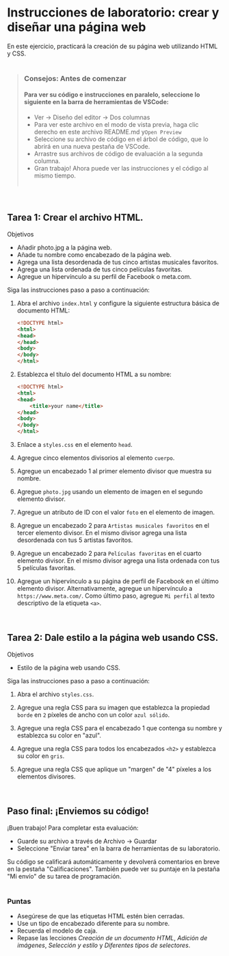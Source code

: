 # Instrucciones de laboratorio: crear y diseñar una página web

En este ejercicio, practicará la creación de su página web utilizando HTML y CSS.<br><br>

> ### **Consejos: Antes de comenzar**
> #### **Para ver su código e instrucciones en paralelo**, seleccione lo siguiente en la barra de herramientas de VSCode:
> - Ver -> Diseño del editor -> Dos columnas
> - Para ver este archivo en el modo de vista previa, haga clic derecho en este archivo README.md y`Open Preview`
> - Seleccione su archivo de código en el árbol de código, que lo abrirá en una nueva pestaña de VSCode.
> - Arrastre sus archivos de código de evaluación a la segunda columna.
> - Gran trabajo! Ahora puede ver las instrucciones y el código al mismo tiempo.
  <br><br>
 
<br>

## Tarea 1: Crear el archivo HTML.

Objetivos
- Añadir photo.jpg a la página web.
- Añade tu nombre como encabezado de la página web.
- Agrega una lista desordenada de tus cinco artistas musicales favoritos.
- Agrega una lista ordenada de tus cinco películas favoritas.
- Agregue un hipervínculo a su perfil de Facebook o meta.com.

Siga las instrucciones paso a paso a continuación:

1. Abra el archivo `index.html` y configure la siguiente estructura básica de documento HTML:
    ```HTML
    <!DOCTYPE html>
    <html>
    <head>
    </head>
    <body>
    </body>
    </html>
    ```

2. Establezca el título del documento HTML a su nombre:
    ```HTML
    <!DOCTYPE html>
    <html>
    <head>
        <title>your name</title>
    </head>
    <body>
    </body>
    </html>
    ```

3. Enlace a `styles.css` en el elemento `head`.

4. Agregue cinco elementos divisorios al elemento `cuerpo`.

5. Agregue un encabezado 1 al primer elemento divisor que muestra su nombre.

6. Agregue `photo.jpg` usando un elemento de imagen en el segundo elemento divisor.

7. Agregue un atributo de ID con el valor `foto` en el elemento de imagen.

8. Agregue un encabezado 2 para `Artistas musicales favoritos` en el tercer elemento divisor. En el mismo divisor agrega una lista desordenada con tus 5 artistas favoritos.

9. Agregue un encabezado 2 para `Películas favoritas` en el cuarto elemento divisor. En el mismo divisor agrega una lista ordenada con tus 5 películas favoritas.

10. Agregue un hipervínculo a su página de perfil de Facebook en el último elemento divisor. Alternativamente, agregue un hipervínculo a `https://www.meta.com/`. Como último paso, agregue `Mi perfil` al texto descriptivo de la etiqueta `<a>`.


<br>

## Tarea 2: Dale estilo a la página web usando CSS.

Objetivos
- Estilo de la página web usando CSS.

Siga las instrucciones paso a paso a continuación:

1. Abra el archivo `styles.css`.

2. Agregue una regla CSS para su imagen que establezca la propiedad `borde` en `2` píxeles de ancho con un color `azul sólido`.

3. Agregue una regla CSS para el encabezado 1 que contenga su nombre y establezca su color en "azul".

4. Agregue una regla CSS para todos los encabezados `<h2>` y establezca su color en `gris`.

5. Agregue una regla CSS que aplique un "margen" de "4" píxeles a los elementos divisores.


<br>



## Paso final: ¡Enviemos su código!
¡Buen trabajo! Para completar esta evaluación:
- Guarde su archivo a través de Archivo -> Guardar
- Seleccione "Enviar tarea" en la barra de herramientas de su laboratorio.

Su código se calificará automáticamente y devolverá comentarios en breve en la pestaña "Calificaciones".
También puede ver su puntaje en la pestaña "Mi envío" de su tarea de programación.
<br> <br>

### Puntas

* Asegúrese de que las etiquetas HTML estén bien cerradas.
* Use un tipo de encabezado diferente para su nombre.
* Recuerda el modelo de caja.
* Repase las lecciones *Creación de un documento HTML*, *Adición de imágenes*, *Selección y estilo* y *Diferentes tipos de selectores*.